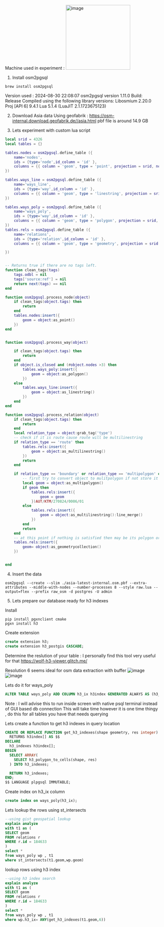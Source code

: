 Machine used in experiment : 
<img width="211" alt="image" src="https://github.com/user-attachments/assets/77f6d69a-f698-4e1a-bc36-f0012a91eb74">


1. Install osm2pgsql 
```shell
brew install osm2pgsql
```
Version used : 
2024-08-30 22:08:07  osm2pgsql version 1.11.0
Build: Release
Compiled using the following library versions:
Libosmium 2.20.0
Proj [API 6] 9.4.1
Lua 5.1.4 (LuaJIT 2.1.1723675123)

2. Download Asia data
Using geofabrik : https://osm-internal.download.geofabrik.de//asia.html
pbf file is around 14.9 GB 

3. Lets experiment with custom lua script 

```lua
local srid = 4326
local tables = {}

tables.nodes = osm2pgsql.define_table ({
    name='nodes',
    ids = {type='node',id_column = 'id' },
    columns = {{ column = 'geom', type = 'point', projection = srid, not_null = true },},
})

tables.ways_line = osm2pgsql.define_table ({
    name='ways_line',
    ids = {type='way',id_column = 'id' },
    columns = {{ column = 'geom', type = 'linestring', projection = srid, not_null = true },},
})

tables.ways_poly = osm2pgsql.define_table ({
    name='ways_poly',
    ids = {type='way',id_column = 'id' },
    columns = {{ column = 'geom', type = 'polygon', projection = srid, not_null = true },},
})
tables.rels = osm2pgsql.define_table ({
    name='relations',
    ids = {type='relation',id_column = 'id' },
    columns = {{ column = 'geom', type = 'geometry', projection = srid, not_null = true },},

})


-- Returns true if there are no tags left.
function clean_tags(tags)
    tags.odbl = nil
    tags['source:ref'] = nil
    return next(tags) == nil
end

function osm2pgsql.process_node(object)
    if clean_tags(object.tags) then
        return
    end
    tables.nodes:insert({
        geom = object:as_point()
    })
end


function osm2pgsql.process_way(object)

    if clean_tags(object.tags) then
        return
    end
    if object.is_closed and (#object.nodes >3) then
        tables.ways_poly:insert({
            geom = object:as_polygon()
        })
    else
        tables.ways_line:insert({
            geom = object:as_linestring()
        })
    end
end

function osm2pgsql.process_relation(object)
    if clean_tags(object.tags) then
        return
    end
    local relation_type = object:grab_tag('type')
    -- check if it is route cause route will be multilinestring
    if relation_type == 'route' then
        tables.rels:insert({
            geom = object:as_multilinestring()
        })
        return
    end

    if relation_type == 'boundary' or relation_type == 'multipolygon' or object.tags.boundary  then
        -- first try to convert object to mulitpolygon if not store it as multilinestring
        local geom = object:as_multipolygon()
        if geom then
            tables.rels:insert({
                geom = geom
            })AUT/KTM/270824/0006/01 
        else
            tables.rels:insert({
                geom = object:as_multilinestring():line_merge()
            })
        end
        return
    end
    -- at this point if nothing is satisfied then may be its polygon or its linestring or anything combined ,  we don't know so bundling all them to geometry collection
    tables.rels:insert({
        geom= object:as_geometrycollection()
    })


end
```
4. Insert the data 
```shell
osm2pgsql --create --slim ./asia-latest-internal.osm.pbf --extra-attributes --middle-with-nodes --number-processes 8 --style raw.lua --output=flex --prefix raw_osm -d postgres -U admin
```

5. Lets prepare our database ready for h3 indexes

Install 
```shell
pip install pgxnclient cmake
pgxn install h3
```

Create extension 
```sql
create extension h3;
create extension h3_postgis CASCADE;
```

Determine the reslution of your table : 
I personally find this tool very useful for that 
https://wolf-h3-viewer.glitch.me/

Resolution 6 seems ideal for osm data extraction with buffer
![image](https://github.com/user-attachments/assets/bd89d7bd-7041-4ec4-aff6-58666f118e67)
![image](https://github.com/user-attachments/assets/a1014761-d124-4170-bd89-1a860943b6ca)

Lets do it for ways_poly

```sql
ALTER TABLE ways_poly ADD COLUMN h3_ix h3index GENERATED ALWAYS AS (h3_lat_lng_to_cell(ST_Centroid(geom), 6)) STORED;
```
Note : I will advise this to run inside screen with native psql terminal instead of GUI based db connection
This will take time however it is one time thingy , do this for all tables you have that needs querying 

Lets create a function to get h3 indexes in query location

```sql
CREATE OR REPLACE FUNCTION get_h3_indexes(shape geometry, res integer)
  RETURNS h3index[] AS $$
DECLARE
  h3_indexes h3index[];
BEGIN
  SELECT ARRAY(
    SELECT h3_polygon_to_cells(shape, res)
  ) INTO h3_indexes;

  RETURN h3_indexes;
END;
$$ LANGUAGE plpgsql IMMUTABLE;
```

Create index on h3_ix column
```sql
create index on ways_poly(h3_ix);
```

Lets lookup the rows using st_intersects 
```sql
--using gist geospatial lookup
explain analyze
with t1 as (
SELECT geom
FROM relations r
WHERE r.id = 184633
)
select * 
from ways_poly wp , t1
where st_intersects(t1.geom,wp.geom)
```

lookup rows using h3 index

```sql
--using h3 index search 
explain analyze
with t1 as (
SELECT geom
FROM relations r
WHERE r.id = 184633
)
select * 
from ways_poly wp , t1
where wp.h3_ix= ANY(get_h3_indexes(t1.geom,6))
```
